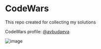 # CodeWars

This repo created for collecting my solutions


CodeWars profile: [@avbudaeva](https://www.codewars.com/users/avbudaeva)

![image](https://www.codewars.com/users/avbudaeva/badges/large)
